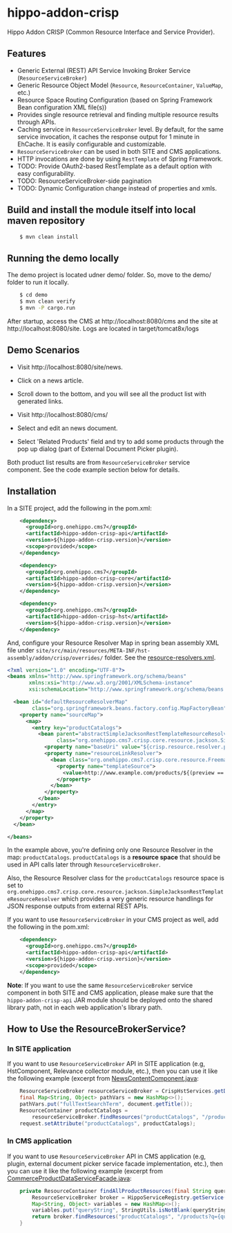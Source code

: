 # hippo-addon-crisp

Hippo Addon CRISP (Common Resource Interface and Service Provider).

## Features

- Generic External (REST) API Service Invoking Broker Service (```ResourceServiceBroker```)
- Generic Resource Object Model (```Resource```, ```ResourceContainer```, ```ValueMap```, etc.)
- Resource Space Routing Configuration (based on Spring Framework Bean configuration XML file(s))
- Provides single resource retrieval and finding multiple resource results through APIs.
- Caching service in ```ResourceServiceBroker``` level. By default, for the same service invocation, it caches
  the response output for 1 minute in EhCache. It is easily configurable and customizable.
- ```ResourceServiceBroker``` can be used in both SITE and CMS applications.
- HTTP invocations are done by using ```RestTemplate``` of Spring Framework.
- TODO: Provide OAuth2-based RestTemplate as a default option with easy configurability.
- TODO: ResourceServiceBroker-side pagination
- TODO: Dynamic Configuration change instead of properties and xmls.

## Build and install the module itself into local maven repository

```bash
    $ mvn clean install
```

## Running the demo locally

The demo project is located udner demo/ folder. So, move to the demo/ folder to run it locally.

```bash
    $ cd demo
    $ mvn clean verify
    $ mvn -P cargo.run
```

After startup, access the CMS at http://localhost:8080/cms and the site at http://localhost:8080/site.
Logs are located in target/tomcat8x/logs

## Demo Scenarios

- Visit http://localhost:8080/site/news.
- Click on a news article.
- Scroll down to the bottom, and you will see all the product list with generated links.

- Visit http://localhost:8080/cms/
- Select and edit an news document.
- Select 'Related Products' field and try to add some products through the pop up dialog (part of External Document Picker plugin).

Both product list results are from ```ResourceServiceBroker``` service component. See the code example section below for details.

## Installation

In a SITE project, add the following in the pom.xml:

```xml
    <dependency>
      <groupId>org.onehippo.cms7</groupId>
      <artifactId>hippo-addon-crisp-api</artifactId>
      <version>${hippo-addon-crisp.version}</version>
      <scope>provided</scope>
    </dependency>

    <dependency>
      <groupId>org.onehippo.cms7</groupId>
      <artifactId>hippo-addon-crisp-core</artifactId>
      <version>${hippo-addon-crisp.version}</version>
    </dependency>

    <dependency>
      <groupId>org.onehippo.cms7</groupId>
      <artifactId>hippo-addon-crisp-hst</artifactId>
      <version>${hippo-addon-crisp.version}</version>
    </dependency>
```

And, configure your Resource Resolver Map in spring bean assembly XML file
under ```site/src/main/resources/META-INF/hst-assembly/addon/crisp/overrides/``` folder.
See the [resource-resolvers.xml](demo/site/src/main/resources/META-INF/hst-assembly/addon/crisp/overrides/resource-resolvers.xml).

```xml
<?xml version="1.0" encoding="UTF-8"?>
<beans xmlns="http://www.springframework.org/schema/beans"
       xmlns:xsi="http://www.w3.org/2001/XMLSchema-instance"
       xsi:schemaLocation="http://www.springframework.org/schema/beans http://www.springframework.org/schema/beans/spring-beans-4.1.xsd">

  <bean id="defaultResourceResolverMap"
        class="org.springframework.beans.factory.config.MapFactoryBean">
    <property name="sourceMap">
      <map>
        <entry key="productCatalogs">
          <bean parent="abstractSimpleJacksonRestTemplateResourceResolver"
                class="org.onehippo.cms7.crisp.core.resource.jackson.SimpleJacksonRestTemplateResourceResolver">
            <property name="baseUri" value="${crisp.resource.resolver.productCatalogs.baseUri}" />
            <property name="resourceLinkResolver">
              <bean class="org.onehippo.cms7.crisp.core.resource.FreemarkerTemplateResourceLinkResolver">
                <property name="templateSource">
                  <value>http://www.example.com/products/${(preview == "true")?then("staging", "current")}/sku/${resource.valueMap['SKU']!"unknown"}/overview.html</value>
                </property>
              </bean>
            </property>
          </bean>
        </entry>
      </map>
    </property>
  </bean>

</beans>
```

In the example above, you're defining only one Resource Resolver in the map: ```productCatalogs```.
```productCatalogs``` is a **resource space** that should be used in API calls later through ```ResourceServiceBroker```.

Also, the Resource Resolver class for the ```productCatalogs``` resource space is set to
```org.onehippo.cms7.crisp.core.resource.jackson.SimpleJacksonRestTemplateResourceResolver``` which provides a
very generic resource handlings for JSON response outputs from external REST APIs.

If you want to use ```ResourceServiceBroker``` in your CMS project as well, add the following in the pom.xml:

```xml
    <dependency>
      <groupId>org.onehippo.cms7</groupId>
      <artifactId>hippo-addon-crisp-api</artifactId>
      <version>${hippo-addon-crisp.version}</version>
      <scope>provided</scope>
    </dependency>
```

**Note**: If you want to use the same ```ResourceServiceBroker``` service component in both SITE and CMS application,
please make sure that the ```hippo-addon-crisp-api``` JAR module should be deployed onto the shared library path, not in each web application's library path.

## How to Use the ResourceBrokerService?

### In SITE application

If you want to use ```ResourceServiceBroker``` API in SITE application (e.g, HstComponent, Relevance collector module, etc.),
then you can use it like the following example (excerpt from [NewsContentComponent.java](demo/site/src/main/java/org/onehippo/cms7/crisp/demo/components/NewsContentComponent.java):

```java
    ResourceServiceBroker resourceServiceBroker = CrispHstServices.getDefaultResourceServiceBroker();
    final Map<String, Object> pathVars = new HashMap<>();
    pathVars.put("fullTextSearchTerm", document.getTitle());
    ResourceContainer productCatalogs =
        resourceServiceBroker.findResources("productCatalogs", "/products?q={fullTextSearchTerm}", pathVars);
    request.setAttribute("productCatalogs", productCatalogs);
```

### In CMS application

If you want to use ```ResourceServiceBroker``` API in CMS application (e.g, plugin, external document picker
service facade implementation, etc.), then you can use it like the following example
(excerpt from [CommerceProductDataServiceFacade.java](demo/cms/src/main/java/org/onehippo/cms7/crisp/demo/cms/plugin/CommerceProductDataServiceFacade.java):

```java
    private ResourceContainer findAllProductResources(final String queryString) {
        ResourceServiceBroker broker = HippoServiceRegistry.getService(ResourceServiceBroker.class);
        Map<String, Object> variables = new HashMap<>();
        variables.put("queryString", StringUtils.isNotBlank(queryString) ? queryString : "");
        return broker.findResources("productCatalogs", "/products?q={queryString}", variables);
    }
```

